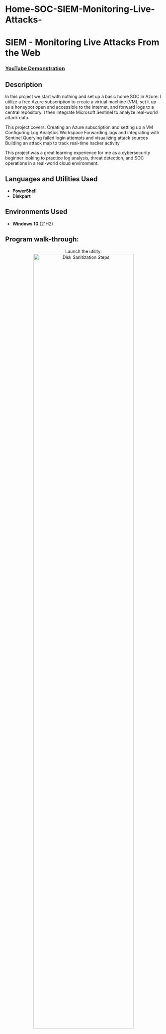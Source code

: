 # Home-SOC-SIEM-Monitoring-Live-Attacks-

<h1>SIEM - Monitoring Live Attacks From the Web</h1>

 ### [YouTube Demonstration](https://youtu.be/7eJexJVCqJo)

<h2>Description</h2>
In this project we start with nothing and set up a basic home SOC in Azure. I utilize a free Azure subscription to create a virtual machine (VM), set it up as a honeypot open and accessible to the internet, and forward logs to a central repository. I then integrate Microsoft Sentinel to analyze real-world attack data.

This project covers:
    Creating an Azure subscription and setting up a VM
    Configuring Log Analytics Workspace
    Forwarding logs and integrating with Sentinel
    Querying failed login attempts and visualizing attack sources
    Building an attack map to track real-time hacker activity

This project was a great learning experience for me as a cybersecurity beginner looking to practice log analysis, threat detection, and SOC operations in a real-world cloud environment.
<br />

<h2>Languages and Utilities Used</h2>

- <b>PowerShell</b> 
- <b>Diskpart</b>

<h2>Environments Used </h2>

- <b>Windows 10</b> (21H2)

<h2>Program walk-through:</h2>

<p align="center">
Launch the utility: <br/>
<img src="https://i.imgur.com/62TgaWL.png" height="80%" width="80%" alt="Disk Sanitization Steps"/>
<br />
<br />
Select the disk:  <br/>
<img src="https://i.imgur.com/tcTyMUE.png" height="80%" width="80%" alt="Disk Sanitization Steps"/>
<br />
<br />
Enter the number of passes: <br/>
<img src="https://i.imgur.com/nCIbXbg.png" height="80%" width="80%" alt="Disk Sanitization Steps"/>
<br />
<br />
Confirm your selection:  <br/>
<img src="https://i.imgur.com/cdFHBiU.png" height="80%" width="80%" alt="Disk Sanitization Steps"/>
<br />
<br />
Wait for process to complete (may take some time):  <br/>
<img src="https://i.imgur.com/JL945Ga.png" height="80%" width="80%" alt="Disk Sanitization Steps"/>
<br />
<br />
Sanitization complete:  <br/>
<img src="https://i.imgur.com/K71yaM2.png" height="80%" width="80%" alt="Disk Sanitization Steps"/>
<br />
<br />
Observe the wiped disk:  <br/>
<img src="https://i.imgur.com/AeZkvFQ.png" height="80%" width="80%" alt="Disk Sanitization Steps"/>
</p>

<!--
 ```diff
- text in red
+ text in green
! text in orange
# text in gray
@@ text in purple (and bold)@@
```
--!>

